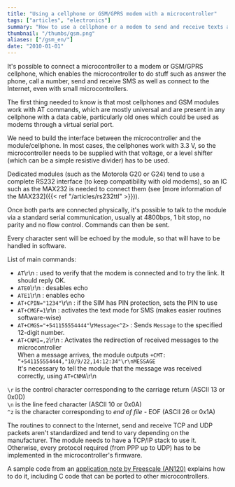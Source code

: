 ```yaml
---
title: "Using a cellphone or GSM/GPRS modem with a microcontroller"
tags: ["articles", "electronics"]
summary: "How to use a cellphone or a modem to send and receive texts and SMS using a microcontroller."
thumbnail: "/thumbs/gsm.png"
aliases: ["/gsm_en/"]
date: "2010-01-01"
---
```


It's possible to connect a microcontroller to a modem or GSM/GPRS cellphone, which enables the microcontroller to do stuff such as answer the phone, call a number, send and receive SMS as well as connect to the Internet, even with small microcontrollers.

The first thing needed to know is that most cellphones and GSM modules work with AT commands, which are mostly universal and are present in any cellphone with a data cable, particularly old ones which could be used as modems through a virtual serial port.

We need to build the interface between the microcontroller and the module/cellphone. In most cases, the cellphones work with 3.3 V, so the microcontroller needs to be supplied with that voltage, or a level shifter (which can be a simple resistive divider) has to be used.

Dedicated modules (such as the Motorola G20 or G24) tend to use a complete RS232 interface (to keep compatibility with old modems), so an IC such as the MAX232 is needed to connect them (see [more information of the MAX232]({{< ref "/articles/rs232ttl" >}})).

Once both parts are connected physically, it's possible to talk to the module via a standard serial communication, usually at 4800bps, 1 bit stop, no parity and no flow control. Commands can then be sent.

Every character sent will be echoed by the module, so that will have to be handled in software.

List of main commands:

* `AT`\r\n : used to verify that the modem is connected and to try the link. It should reply OK.
* `ATE0`\r\n : desables echo
* `ATE1`\r\n : enables echo
* `AT+CPIN="1234"`\r\n : if the SIM has PIN protection, sets the PIN to use 
* `AT+CMGF=1`\r\n : activates the text mode for SMS (makes easier routines software-wise)
* `AT+CMGS="+541155554444"`\r`Message<^Z>` : Sends `Message` to the specified 12-digit number.
* `AT+CNMI=,2`\r\n : Activates the redirection of received messages to the microcontroller\
When a message arrives, the module outputs `+CMT: “+541155554444,"10/9/22,14:12:34"\r\nMESSAGE`\
It's necessary to tell the module that the message was received correctly, using `AT+CNMA`\r\n
		
`\r` is the control character corresponding to the carriage return (ASCII 13 or 0x0D)\
`\n` is the line feed character (ASCII 10 or 0x0A)\
`^z` is the character corresponding to *end of file* - EOF (ASCII 26 or 0x1A)

The routines to connect to the Internet, send and receive TCP and UDP packets aren't standardized and tend to vary depending on the manufacturer. The module needs to have a TCP/IP stack to use it. Otherwise, every protocol required (from PPP up to UDP) has to be implemented in the microcontroller's firmware.

A sample code from an [application note by Freescale (AN120)](http://cache.freescale.com/files/microcontrollers/doc/app_note/AN2120.pdf) explains how to do it, including C code that can be ported to other microcontrollers.
